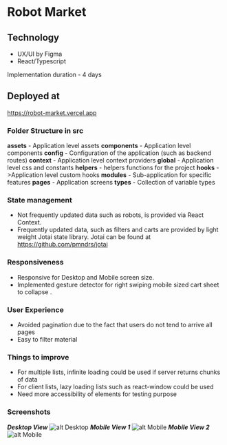 # Robot Market 
## Technology
* UX/UI by Figma
* React/Typescript

Implementation duration - 4 days 
## Deployed at 
https://robot-market.vercel.app
### Folder Structure in src
**assets** - Application level assets 
**components** - Application level components 
**config** - Configuration of the application (such as backend routes)
**context** - Application level context providers 
**global** - Application level css and constants 
**helpers** - helpers functions for the project 
**hooks** ->Application level custom hooks
**modules** - Sub-application for specific features 
**pages** - Application screens 
**types** - Collection of variable types 
### State management 
* Not frequently updated data such as robots, is provided via React Context.
* Frequently updated data, such as filters and carts are provided by light weight Jotai state library. Jotai can be found at https://github.com/pmndrs/jotai
### Responsiveness 
* Responsive for Desktop and Mobile screen size.
* Implemented gesture detector for right swiping mobile sized cart sheet to collapse . 

### User Experience 
* Avoided pagination due to the fact that users do not tend to arrive all pages 
* Easy to filter material

### Things to improve 
* For multiple lists, infinite loading could be used if server returns chunks of data
* For client lists, lazy loading lists such as react-window could be used
* Need more accessibility of elements for testing purpose 
### Screenshots

***Desktop View***
![alt Desktop](https://i.ibb.co/Dty37nq/ss1.png)
***Mobile View 1***
![alt Mobile](https://i.ibb.co/7RTmKK8/photo-2022-02-04-02-01-05.jpg)
***Mobile View 2***
![alt Mobile](https://i.ibb.co/kMJW5KY/photo-2022-02-04-02-01-10.jpg)
